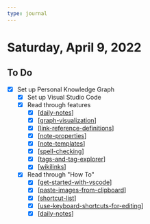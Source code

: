 ```yaml
---
type: journal
---
```


# Saturday, April 9, 2022

## To Do

- [x] Set up Personal Knowledge Graph
  - [x] Set up Visual Studio Code
  - [x] Read through features
    - [x] [[daily-notes]]
    - [x] [[graph-visualization]]
    - [x] [[link-reference-definitions]]
    - [x] [[note-properties]]
    - [x] [[note-templates]]
    - [x] [[spell-checking]]
    - [x] [[tags-and-tag-explorer]]
    - [x] [[wikilinks]]
  - [x] Read through "How To"
    - [x] [[get-started-with-vscode]]
    - [x] [[paste-images-from-clipboard]]
    - [x] [[shortcut-list]]
    - [x] [[use-keyboard-shortcuts-for-editing]]
    - [x] [[daily-notes]]

[//begin]: # "Autogenerated link references for markdown compatibility"
[daily-notes]: ../docs/features/daily-notes "Daily Notes"
[graph-visualization]: ../docs/features/graph-visualization "Graph Visualization"
[link-reference-definitions]: ../docs/features/link-reference-definitions "Link Reference Definitions"
[note-properties]: ../docs/features/note-properties "Note Properties"
[note-templates]: ../docs/features/note-templates "Note Templates"
[spell-checking]: ../docs/features/spell-checking "Spell Checking"
[tags-and-tag-explorer]: ../docs/features/tags-and-tag-explorer "Tags and Tag Explorer"
[wikilinks]: ../docs/features/wikilinks "Wikilinks"
[get-started-with-vscode]: ../docs/how-to/get-started-with-vscode "Getting started with VS Code"
[paste-images-from-clipboard]: ../docs/how-to/paste-images-from-clipboard "Paste Images from Clipboard"
[shortcut-list]: ../docs/how-to/shortcut-list "Shortcut-List"
[use-keyboard-shortcuts-for-editing]: ../docs/how-to/use-keyboard-shortcuts-for-editing "Use Keyboard Shortcuts for Editing"
[//end]: # "Autogenerated link references"